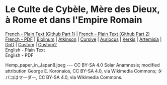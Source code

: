 # Le Culte de Cybèle, Mère des Dieux, à Rome et dans l'Empire Romain

[French - Plain Text (Github Part 1)](full-text-french-1.md) | [French - Plain Text (Github Part 2)](full-text-french-2.md)    
[French - PDF](https://cdn.solaranamnesis.com/HenriGraillot/graillot_cybele_1912_french.pdf) | [Biolinum](https://cdn.solaranamnesis.com/HenriGraillot/graillot_cybele_1912_french_biolinum.pdf) | [Atkinson](https://cdn.solaranamnesis.com/HenriGraillot/graillot_cybele_1912_french_atkinson.pdf) | [Cursive](https://cdn.solaranamnesis.com/HenriGraillot/graillot_cybele_1912_french_frcursive.pdf) | [Auriocus](https://cdn.solaranamnesis.com/HenriGraillot/graillot_cybele_1912_french_aurical.pdf) | [Kerkis](https://cdn.solaranamnesis.com/HenriGraillot/graillot_cybele_1912_french_kerkis.pdf) | [Artemisia](https://cdn.solaranamnesis.com/HenriGraillot/graillot_cybele_1912_french_artemisia.pdf) | [DnD](https://cdn.solaranamnesis.com/HenriGraillot/graillot_cybele_1912_french_dndcustom.pdf) | [Custom](https://cdn.solaranamnesis.com/HenriGraillot/graillot_cybele_1912_french_custom.pdf) | [Custom2](https://cdn.solaranamnesis.com/HenriGraillot/graillot_cybele_1912_french_custom-2.pdf)  
English - Plain Text  
English - PDF  

Hemp_paper_in_Japan8.jpeg --- CC BY-SA 4.0 Solar Anamnesis; modified attribution George E. Koronaios, CC BY-SA 4.0, via Wikimedia Commons; タバコはマーダー, CC BY-SA 4.0, via Wikimedia Commons.
